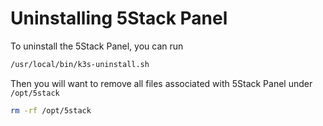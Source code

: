 # Uninstalling 5Stack Panel

To uninstall the 5Stack Panel, you can run

```bash
/usr/local/bin/k3s-uninstall.sh
```

Then you will want to remove all files associated with 5Stack Panel under `/opt/5stack`

```bash
rm -rf /opt/5stack
```
